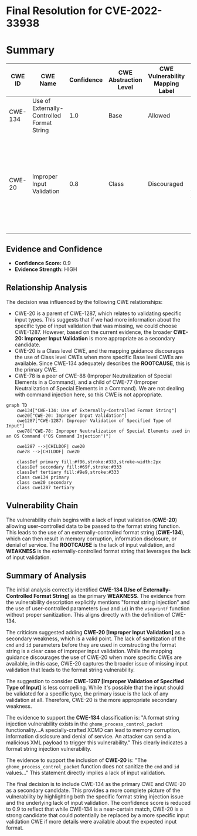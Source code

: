 # Final Resolution for CVE-2022-33938

# Summary
| CWE ID | CWE Name | Confidence | CWE Abstraction Level | CWE Vulnerability Mapping Label | CWE-Vulnerability Mapping Notes |
|---|---|---|---|---|---|
| CWE-134 | Use of Externally-Controlled Format String | 1.0 | Base | Allowed | Primary CWE |
| CWE-20  | Improper Input Validation               | 0.8 | Class | Discouraged | Secondary Candidate: The lack of sanitization of user-supplied data before use in format string functions demonstrates improper input validation. |

## Evidence and Confidence

*   **Confidence Score:** 0.9
*   **Evidence Strength:** HIGH

## Relationship Analysis
The decision was influenced by the following CWE relationships:
  - CWE-20 is a parent of CWE-1287, which relates to validating specific input types. This suggests that if we had more information about the specific type of input validation that was missing, we could choose CWE-1287. However, based on the current evidence, the broader **CWE-20: Improper Input Validation** is more appropriate as a secondary candidate.
  - CWE-20 is a Class level CWE, and the mapping guidance discourages the use of Class level CWEs when more specific Base level CWEs are available. Since CWE-134 adequately describes the **ROOTCAUSE**, this is the primary CWE.
  - CWE-78 is a peer of CWE-88 (Improper Neutralization of Special Elements in a Command), and a child of CWE-77 (Improper Neutralization of Special Elements in a Command). We are not dealing with command injection here, so this CWE is not appropriate.

```mermaid
graph TD
    cwe134["CWE-134: Use of Externally-Controlled Format String"]
    cwe20["CWE-20: Improper Input Validation"]
    cwe1287["CWE-1287: Improper Validation of Specified Type of Input"]
    cwe78["CWE-78: Improper Neutralization of Special Elements used in an OS Command ('OS Command Injection')"]

    cwe1287 -->|CHILDOF| cwe20
    cwe78 -->|CHILDOF| cwe20

    classDef primary fill:#f96,stroke:#333,stroke-width:2px
    classDef secondary fill:#69f,stroke:#333
    classDef tertiary fill:#9e9,stroke:#333
    class cwe134 primary
    class cwe20 secondary
    class cwe1287 tertiary
```

## Vulnerability Chain
The vulnerability chain begins with a lack of input validation (**CWE-20**) allowing user-controlled data to be passed to the format string function. This leads to the use of an externally-controlled format string (**CWE-134**), which can then result in memory corruption, information disclosure, or denial of service. The **ROOTCAUSE** is the lack of input validation, and **WEAKNESS** is the externally-controlled format string that leverages the lack of input validation.

## Summary of Analysis
The initial analysis correctly identified **CWE-134 [Use of Externally-Controlled Format String]** as the primary **WEAKNESS**. The evidence from the vulnerability description explicitly mentions "format string injection" and the use of user-controlled parameters (`cmd` and `id`) in the `vsnprintf` function without proper sanitization. This aligns directly with the definition of CWE-134.

The criticism suggested adding **CWE-20 [Improper Input Validation]** as a secondary weakness, which is a valid point. The lack of sanitization of the `cmd` and `id` parameters before they are used in constructing the format string is a clear case of improper input validation. While the mapping guidance discourages the use of CWE-20 when more specific CWEs are available, in this case, CWE-20 captures the broader issue of missing input validation that leads to the format string vulnerability.

The suggestion to consider **CWE-1287 [Improper Validation of Specified Type of Input]** is less compelling. While it's possible that the input should be validated for a specific type, the primary issue is the lack of any validation at all. Therefore, CWE-20 is the more appropriate secondary weakness.

The evidence to support the **CWE-134** classification is: "A format string injection vulnerability exists in the `ghome_process_control_packet` functionality...A specially-crafted XCMD can lead to memory corruption, information disclosure and denial of service. An attacker can send a malicious XML payload to trigger this vulnerability." This clearly indicates a format string injection vulnerability.

The evidence to support the inclusion of **CWE-20** is: "The `ghome_process_control_packet` function does not sanitize the `cmd` and `id` values..." This statement directly implies a lack of input validation.

The final decision is to include CWE-134 as the primary CWE and CWE-20 as a secondary candidate. This provides a more complete picture of the vulnerability by highlighting both the specific format string injection issue and the underlying lack of input validation. The confidence score is reduced to 0.9 to reflect that while CWE-134 is a near-certain match, CWE-20 is a strong candidate that could potentially be replaced by a more specific input validation CWE if more details were available about the expected input format.